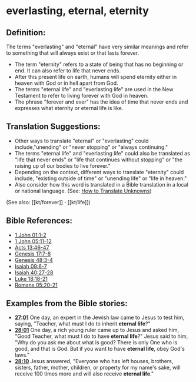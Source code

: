 # everlasting, eternal, eternity #

## Definition: ##

The terms "everlasting" and "eternal" have very similar meanings and refer to something that will always exist or that lasts forever.

* The term "eternity" refers to a state of being that has no beginning or end. It can also refer to life that never ends.
* After this present life on earth, humans will spend eternity either in heaven with God or in hell apart from God.
* The terms "eternal life" and "everlasting life" are used in the New Testament to refer to living forever with God in heaven.
* The phrase "forever and ever" has the idea of time that never ends and expresses what eternity or eternal life is like.

## Translation Suggestions: ##

* Other ways to translate "eternal" or "everlasting" could include,"unending" or "never stopping" or "always continuing."
* The terms "eternal life" and "everlasting life" could also be translated as "life that never ends" or "life that continues without stopping" or "the raising up of our bodies to live forever."
* Depending on the context, different ways to translate "eternity" could include, "existing outside of time" or "unending life" or "life in heaven."
* Also consider how this word is translated in a Bible translation in a local or national language. (See: [How to Translate Unknowns](en/ta-vol1/translate/man/translate-unknown))

(See also: [[kt/forever]] **·** [[kt/life]])

## Bible References: ##

* [1 John 01:1-2](en/tn/1jn/help/01/01)
* [1 John 05:11-12](en/tn/1jn/help/05/11)
* [Acts 13:46-47](en/tn/act/help/13/46)
* [Genesis 17:7-8](en/tn/gen/help/17/07)
* [Genesis 48:3-4](en/tn/gen/help/48/03)
* [Isaiah 09:6-7](en/tn/isa/help/09/06)
* [Isaiah 40:27-28](en/tn/isa/help/40/27)
* [Luke 18:18-21](en/tn/luk/help/18/18)
* [Romans 05:20-21](en/tn/rom/help/05/20)

## Examples from the Bible stories: ##

* __[27:01](en/tn/obs/help/27/01)__ One day, an expert in the Jewish law came to Jesus to test him, saying, "Teacher, what must I do to inherit __eternal life__?"
* __[28:01](en/tn/obs/help/28/01)__ One day, a rich young ruler came up to Jesus and asked him, "Good Teacher, what must I do to have __eternal life__?" Jesus said to him, "Why do you ask me about what is good? There is only One who is good, and that is God. But if you want to have __eternal life__, obey God's laws."
* __[28:10](en/tn/obs/help/28/10)__ Jesus answered, "Everyone who has left houses, brothers, sisters, father, mother, children, or property for my name's sake, will receive 100 times more and will also receive __eternal life__."